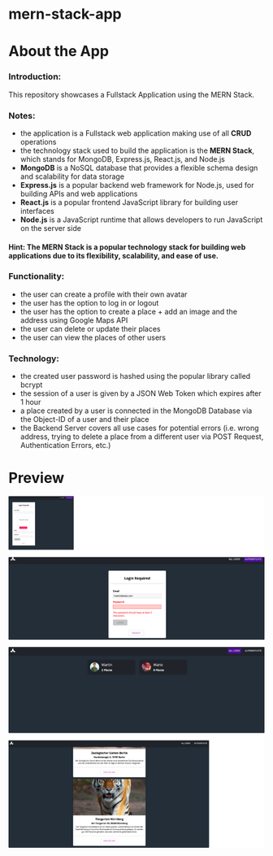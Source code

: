 # mern-stack-app

# About the App

### Introduction:
This repository showcases a Fullstack Application using the MERN Stack. 

### Notes:
- the application is a Fullstack web application making use of all **CRUD** operations
- the technology stack used to build the application is the **MERN Stack**, which stands for MongoDB, Express.js, React.js, and Node.js
- **MongoDB** is a NoSQL database that provides a flexible schema design and scalability for data storage
- **Express.js** is a popular backend web framework for Node.js, used for building APIs and web applications
- **React.js** is a popular frontend JavaScript library for building user interfaces
- **Node.js** is a JavaScript runtime that allows developers to run JavaScript on the server side

#### Hint: The MERN Stack is a popular technology stack for building web applications due to its flexibility, scalability, and ease of use.

### Functionality:
- the user can create a profile with their own avatar
- the user has the option to log in or logout
- the user has the option to create a place + add an image and the address using Google Maps API
- the user can delete or update their places
- the user can view the places of other users

### Technology:
- the created user password is hashed using the popular library called bcrypt
- the session of a user is given by a JSON Web Token which expires after 1 hour
- a place created by a user is connected in the MongoDB Database via the Object-ID of a user and their place
- the Backend Server covers all use cases for potential errors (i.e. wrong address, trying to delete a place from a different user via POST Request, Authentication Errors, etc.)


# Preview
![mern preview](./images/mern-preview.png)
